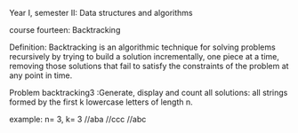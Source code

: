 Year I, semester II: Data structures and algorithms

course fourteen: Backtracking

Definition: Backtracking is an algorithmic technique for solving problems recursively by trying to build a solution incrementally, one piece at a time, removing those solutions that fail to satisfy the constraints of the problem at any point in time.

Problem backtracking3 :Generate, display and count all solutions: all strings formed by the first k lowercase letters of length n.

  example: n= 3, k= 3
//aba
//ccc
//abc
